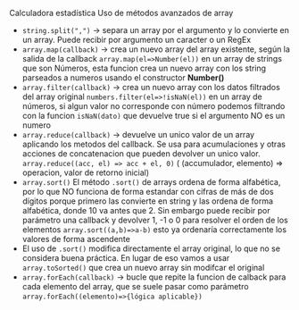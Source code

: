 Calculadora estadística
Uso de métodos avanzados de array

* `string.split(",")` -> separa un array por el argumento y lo convierte en un array. Puede recibir por argumento un caracter o un RegEx
* `array.map(callback)` -> crea un nuevo array del array existente, según la salida de la callback
`array.map(el=>Number(el))` en un array de strings que son Números, esta funcion crea un nuevo array con los string parseados a numeros usando el constructor __Number()__
* `array.filter(callback)` -> crea un nuevo array con los datos filtrados del array original
`numbers.filter(el=>!isNaN(el))` en un array de números, si algun valor no corresponde con número podemos filtrando con la funcion `isNaN(dato)` que devuelve true si el argumento NO es un numero
* `array.reduce(callback)` -> devuelve un unico valor de un array aplicando los metodos del callback. Se usa para acumulaciones y otras acciones de concatenacion que pueden devolver un unico valor.
    `array.reduce((acc, el) => acc + el, 0)` ( (accumulador, elemento) => operacion, valor de retorno inicial)
* `array.sort()` El método `.sort()` de arrays ordena de forma alfabética, por lo que NO funciona de forma estandar con cifras de más de dos dígitos porque primero las convierte en string y las ordena de forma alfabética, donde 10 va antes que 2.
    Sin embargo puede recibir por parámetro una callback y devolver 1, -1 o 0 para resolver el orden de los elementos `array.sort((a,b)=>a-b)` esto ya ordenaría correctamente los valores de forma ascendente
* El uso de `.sort()` modifica directamente el array original, lo que no se considera buena práctica.
En lugar de eso vamos a usar `array.toSorted()` que crea un nuevo array sin modifcar el original
* `array.forEach(callback)` -> bucle que repite la funcion de calback para cada elemento del array, que se suele pasar como parámetro `array.forEach((elemento)=>{lógica aplicable})`
